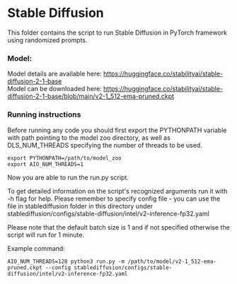 # Stable Diffusion


This folder contains the script to run Stable Diffusion in PyTorch framework using randomized prompts. 


### Model:

Model details are available here: https://huggingface.co/stabilityai/stable-diffusion-2-1-base \
Model can be downloaded here: https://huggingface.co/stabilityai/stable-diffusion-2-1-base/blob/main/v2-1_512-ema-pruned.ckpt


### Running instructions

Before running any code you should first export the PYTHONPATH variable with path pointing to the model zoo directory,
as well as DLS_NUM_THREADS specifying the number of threads to be used.

```
export PYTHONPATH=/path/to/model_zoo
export AIO_NUM_THREADS=1
```

Now you are able to run the run.py script. 

To get detailed information on the script's recognized arguments run it with -h flag for help. Please remember to specify 
config file - you can use the file in stablediffusion folder in this directory under stablediffusion/configs/stable-diffusion/intel/v2-inference-fp32.yaml 

Please note that the default batch size is 1 and if not specified otherwise the script will run for 1 minute.

Example command: 

```
AIO_NUM_THREADS=128 python3 run.py -m /path/to/model/v2-1_512-ema-pruned.ckpt --config stablediffusion/configs/stable-diffusion/intel/v2-inference-fp32.yaml
```